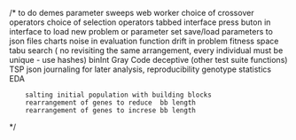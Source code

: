 /*
	to do
		demes
		parameter sweeps
		web worker
		choice of crossover operators
		choice of selection operators
		tabbed interface
		press buton in interface to load new problem or parameter set
		save/load parameters to json files
		charts
		noise in evaluation function
		drift in problem fitness space
		tabu search ( no revisiting the same arrangement, every individual must be unique - use hashes)
		binInt
			Gray Code
		deceptive
		(other test suite functions)
		TSP
		json journaling for later analysis, reproducibility
		genotype statistics
		EDA
		
		salting initial population with building blocks
		rearrangement of genes to reduce  bb length
		rearrangement of genes to increse bb length
*/
